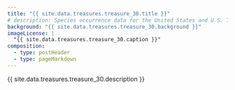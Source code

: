 ```yaml
---
title: "{{ site.data.treasures.treasure_30.title }}"
# description: Species occurrence data for the United States and U.S. Territories.
background: "{{ site.data.treasures.treasure_30.background }}"
imageLicense: |
  "{{ site.data.treasures.treasure_30.caption }}"
composition:
  - type: postHeader
  - type: pageMarkdown
---
```


{{ site.data.treasures.treasure_30.description }}